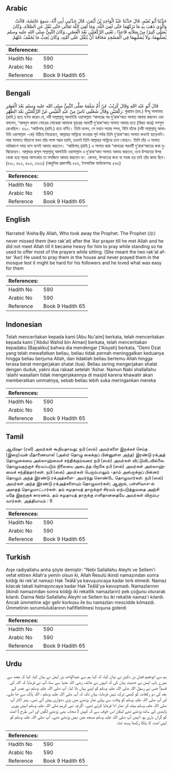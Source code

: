 ## Arabic


<div dir="rtl" lang="ar" style={{fontSize:'larger',backgroundColor:'#f8f9fa',padding:20}}>
حَدَّثَنَا أَبُو نُعَيْمٍ، قَالَ حَدَّثَنَا عَبْدُ الْوَاحِدِ بْنُ أَيْمَنَ، قَالَ حَدَّثَنِي أَبِي أَنَّهُ، سَمِعَ عَائِشَةَ، قَالَتْ وَالَّذِي ذَهَبَ بِهِ مَا تَرَكَهُمَا حَتَّى لَقِيَ اللَّهَ، وَمَا لَقِيَ اللَّهَ تَعَالَى حَتَّى ثَقُلَ عَنِ الصَّلاَةِ، وَكَانَ يُصَلِّي كَثِيرًا مِنْ صَلاَتِهِ قَاعِدًا ـ تَعْنِي الرَّكْعَتَيْنِ بَعْدَ الْعَصْرِ ـ وَكَانَ النَّبِيُّ صلى الله عليه وسلم يُصَلِّيهِمَا، وَلاَ يُصَلِّيهِمَا فِي الْمَسْجِدِ مَخَافَةَ أَنْ يُثَقِّلَ عَلَى أُمَّتِهِ، وَكَانَ يُحِبُّ مَا يُخَفَّفُ عَنْهُمْ‏.‏
</div>
<div style={{backgroundColor:'#f8f9fa',padding:20, marginBottom: 10}}><table> <thead> <tr> <th>References:</th> <th></th> </tr> </thead> <tbody><tr><td>Hadith No</td><td>590</td></tr><tr><td>Arabic No</td><td>590</td></tr><tr><td>Reference</td><td>Book 9 Hadith 65</td></tr></tbody></table></div>

## Bengali


<div dir="ltr" lang="bn" style={{fontSize:'larger',backgroundColor:'#f8f9fa',padding:20}}>
قَالَ أَبُو عَبْد اللهِ وَقَالَ كُرَيْبٌ عَنْ أُمِّ سَلَمَةَ صَلَّى النَّبِيُّ صلى الله عليه وسلم بَعْدَ الْعَصْرِ رَكْعَتَيْنِ وَقَالَ شَغَلَنِي نَاسٌ مِنْ عَبْدِ الْقَيْسِ عَنْ الرَّكْعَتَيْنِ بَعْدَ الظُّهْرِ. কুরায়ব (রহ.) উম্মু সালামাহ (রাযি.) হতে বর্ণনা করেন যে, নবী সাল্লাল্লাহু আলাইহি ওয়াসাল্লাম ‘আসরের পর দু’রাক‘আত সালাত আদায় করলেন এবং বললেন, ‘আবদুল কায়স গোত্রের লোকেরা আমাকে যুহরের পরবর্তী দু’রাক‘আত সালাত আদায় হতে (বিরত করে) মশগুল রেখেছিল। ৫৯০. ‘আয়িশাহ্ (রাযি.) হতে বর্ণিত। তিনি বলেন, সে মহান সত্তার শপথ, যিনি তাঁকে (নবী সাল্লাল্লাহু আলাইহি ওয়াসাল্লাম -কে) উঠিয়ে নিয়েছেন, আল্লাহর সান্নিধ্যে যাওয়ার পূর্ব পর্যন্ত তিনি দু’রাক‘আত সালাত কখনই ছাড়েননি। আর সালাতে দাঁড়ানো যখন তাঁর পক্ষে সম্ভব হয়নি, তখনই তিনি আল্লাহর সান্নিধ্যে চলে গেছেন। তিনি তাঁর এ সালাত অধিকাংশ সময় বসে বসেই আদায় করতেন। ‘আয়িশাহ্ (রাযি.) এ সালাত দ্বারা ‘আসরের পরবর্তী দু’রাক‘আতের কথা বুঝিয়েছেন। আল্লাহর রাসূল সাল্লাল্লাহু আলাইহি ওয়াসাল্লাম এ দু’রাক‘আত সালাত আদায় করতেন, তবে উম্মাতের উপর বোঝা হয়ে পড়ার আশংকায় তা মসজিদে আদায় করতেন না। কেননা, উম্মাতের জন্য যা সহজ হয় তাই তাঁর কাম্য ছিল। (৫৯১, ৫৯২, ৫৯৩, ১৬৩১) (আধুনিক প্রকাশনীঃ ৫৫৫, ইসলামিক ফাউন্ডেশনঃ ৫৬৩)
</div>
<div style={{backgroundColor:'#f8f9fa',padding:20, marginBottom: 10}}><table> <thead> <tr> <th>References:</th> <th></th> </tr> </thead> <tbody><tr><td>Hadith No</td><td>590</td></tr><tr><td>Arabic No</td><td>590</td></tr><tr><td>Reference</td><td>Book 9 Hadith 65</td></tr></tbody></table></div>

## English


<div dir="ltr" lang="en" style={{fontSize:'larger',backgroundColor:'#f8f9fa',padding:20}}>
Narrated 'Aisha:By Allah, Who took away the Prophet. The Prophet (ﷺ) never missed them (two rak'at) after the 'Asr prayer till he met Allah and he did not meet Allah till it became heavy for him to pray while standing so he used to offer most of the prayers while sitting. (She meant the two rak'at after 'Asr) He used to pray them in the house and never prayed them in the mosque lest it might be hard for his followers and he loved what was easy for them
</div>
<div style={{backgroundColor:'#f8f9fa',padding:20, marginBottom: 10}}><table> <thead> <tr> <th>References:</th> <th></th> </tr> </thead> <tbody><tr><td>Hadith No</td><td>590</td></tr><tr><td>Arabic No</td><td>590</td></tr><tr><td>Reference</td><td>Book 9 Hadith 65</td></tr></tbody></table></div>

## Indonesian


<div dir="ltr" lang="id" style={{fontSize:'larger',backgroundColor:'#f8f9fa',padding:20}}>
Telah menceritakan kepada kami [Abu Nu'aim] berkata, telah menceritakan kepada kami ['Abdul Wahid bin Aiman] berkata, telah menceritakan kepadaku [Bapakku] bahwa dia mendengar ['Aisyah] berkata, "Demi Dzat yang telah mewafatkan beliau, beliau tidak pernah meninggalkan keduanya hingga beliau berjuma Allah, dan tidaklah beliau bertemu Allah hingga terasa berat mengerjakan shalat (tua). Beliau sering mengerjakan shalat dengan duduk, yakni dua rakaat setelah 'Ashar. Namun Nabi shallallahu 'alaihi wasallam tidak mengerjakannya di masjid karena khawatir akan memberatkan ummatnya, sebab beliau lebih suka meringankan mereka
</div>
<div style={{backgroundColor:'#f8f9fa',padding:20, marginBottom: 10}}><table> <thead> <tr> <th>References:</th> <th></th> </tr> </thead> <tbody><tr><td>Hadith No</td><td>590</td></tr><tr><td>Arabic No</td><td>590</td></tr><tr><td>Reference</td><td>Book 9 Hadith 65</td></tr></tbody></table></div>

## Tamil


<div dir="ltr" lang="ta" style={{fontSize:'larger',backgroundColor:'#f8f9fa',padding:20}}>
ஆயிஷா (ரலி) அவர்கள் கூறியதாவது: நபி (ஸல்) அவர்களை இறக்கச் செய்த (இறை)வன் மீதாணையாக! (அஸ்ர் தொழு கைக்குப் பின்னுள்ள அந்த) இரண்டு ரக்அத் தொழுகையை அல்லாஹ்வைச் சந்திக்கும்வரை நபி (ஸல்) அவர்கள் விட்டுவிடவில்லை. தொழுவதற்குச் சிரமப்படும் நிலையை அடைந்த பிறகே நபி (ஸல்) அவர்கள் அல்லாஹ்வைச் சந்தித்தார்கள். நபி (ஸல்) அவர்கள் பெரும்பாலும் -தாம் அஸ்ருக்குப் பின்னர் தொழும் அந்த இரண்டு ரக்அத்களை- அமர்ந்து கொண்டே தொழுவார்கள். நபி (ஸல்) அவர்கள் அந்த இரண்டு ரக்அத்களையும் தொழுவார்கள்; ஆனால், பள்ளிவாச-ல் அதைத் தொழமாட்டார்கள். தம் சமுதாயத் தாருக்குச் சிரமம் ஏற்படுத்துவதை அஞ்சி யதே இதற்குக் காரணம். தம் சமுதாயத் தாருக்கு எளிதானதையே அவர்கள் விரும்புவார்கள். அத்தியாயம் : 9
</div>
<div style={{backgroundColor:'#f8f9fa',padding:20, marginBottom: 10}}><table> <thead> <tr> <th>References:</th> <th></th> </tr> </thead> <tbody><tr><td>Hadith No</td><td>590</td></tr><tr><td>Arabic No</td><td>590</td></tr><tr><td>Reference</td><td>Book 9 Hadith 65</td></tr></tbody></table></div>

## Turkish


<div dir="ltr" lang="tr" style={{fontSize:'larger',backgroundColor:'#f8f9fa',padding:20}}>
Aişe radiyallahu anha şöyle demiştir: "Nebi Sallallahu Aleyhi ve Sellem'i vefat ettiren Allah'a yemin olsun ki, Allah Resulü ikindi namazından sonra kıldığı iki rek'at namazı Hak Teâlâ'ya kavuşuncaya kadar terk etmedi. Namaz kılacak takati kalmayıncaya kadar Hak Teâlâ'ya kavuşmadı. Namazlarının (ikindi namazından sonra kıldığı iki rekatlik namazların) pek çoğunu oturarak kılardı. Daima Nebi Sallallahu Aleyhi ve Sellem bu iki rekatlık namaz'ı kılardı. Ancak ümmetine ağır gelir korkusu ile bu namazları mescidde kılmazdı. Ümmetinin sorumluluklarının hafifletilmesi hoşuna giderdi
</div>
<div style={{backgroundColor:'#f8f9fa',padding:20, marginBottom: 10}}><table> <thead> <tr> <th>References:</th> <th></th> </tr> </thead> <tbody><tr><td>Hadith No</td><td>590</td></tr><tr><td>Arabic No</td><td>590</td></tr><tr><td>Reference</td><td>Book 9 Hadith 65</td></tr></tbody></table></div>

## Urdu


<div dir="rtl" lang="ur" style={{fontSize:'larger',backgroundColor:'#f8f9fa',padding:20}}>
ہم سے ابونعیم فضل بن دکین نے بیان کیا، کہ کہا ہم سے عبدالواحد بن ایمن نے بیان کیا، کہا کہ مجھ سے میرے باپ ایمن نے حدیث بیان کی کہ انہوں نے عائشہ رضی اللہ عنہا سے سنا، آپ نے فرمایا کہ اللہ کی قسم! جس نے رسول اللہ صلی اللہ علیہ وسلم کو اپنے یہاں بلا لیا۔ آپ صلی اللہ علیہ وسلم نے عصر کے بعد کی دو رکعات کو کبھی ترک نہیں فرمایا، یہاں تک کہ آپ صلی اللہ علیہ وسلم ، اللہ پاک سے جا ملے۔ اور آپ صلی اللہ علیہ وسلم کو وفات سے پہلے نماز پڑھنے میں بڑی دشواری پیش آتی تھی۔ پھر اکثر آپ صلی اللہ علیہ وسلم بیٹھ کر نماز ادا فرمایا کرتے تھے۔ اگرچہ نبی کریم صلی اللہ علیہ وسلم انہیں پوری پابندی کے ساتھ پڑھتے تھے لیکن اس خوف سے کہ کہیں ( صحابہ بھی پڑھنے لگیں اور اس طرح ) امت کو گراں باری ہو، انہیں آپ صلی اللہ علیہ وسلم مسجد میں نہیں پڑھتے تھے۔ آپ صلی اللہ علیہ وسلم کو اپنی امت کا ہلکا رکھنا پسند تھا۔
</div>
<div style={{backgroundColor:'#f8f9fa',padding:20, marginBottom: 10}}><table> <thead> <tr> <th>References:</th> <th></th> </tr> </thead> <tbody><tr><td>Hadith No</td><td>590</td></tr><tr><td>Arabic No</td><td>590</td></tr><tr><td>Reference</td><td>Book 9 Hadith 65</td></tr></tbody></table></div>
